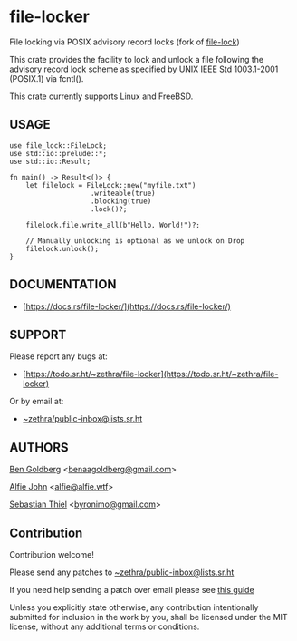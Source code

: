 # file-locker

File locking via POSIX advisory record locks
(fork of [file-lock](https://gitlab.com/alfiedotwtf/file-lock))

This crate provides the facility to lock and unlock a file following the
advisory record lock scheme as specified by UNIX IEEE Std 1003.1-2001 (POSIX.1)
via fcntl().

This crate currently supports Linux and FreeBSD.

## USAGE

    use file_lock::FileLock;
    use std::io::prelude::*;
	use std::io::Result;

    fn main() -> Result<()> {
		let filelock = FileLock::new("myfile.txt")
						.writeable(true)
						.blocking(true)
						.lock()?;

        filelock.file.write_all(b"Hello, World!")?;

        // Manually unlocking is optional as we unlock on Drop
        filelock.unlock();
    }

## DOCUMENTATION

* [https://docs.rs/file-locker/](https://docs.rs/file-locker/)

## SUPPORT

Please report any bugs at:

* [https://todo.sr.ht/~zethra/file-locker](https://todo.sr.ht/~zethra/file-locker)

Or by email at:

* [~zethra/public-inbox@lists.sr.ht](mailto:~zethra/public-inbox@lists.sr.ht)

## AUTHORS

[Ben Goldberg](https://benaaron.dev) &lt;[benaagoldberg@gmail.com](mailto:benaagoldberg@gmail.com)&gt;

[Alfie John](https://www.alfie.wtf) &lt;[alfie@alfie.wtf](mailto:alfie@alfie.wtf)&gt;

[Sebastian Thiel](http://byronimo.de) &lt;[byronimo@gmail.com](mailto:byronimo@gmail.com)&gt;

## Contribution

Contribution welcome!

Please send any patches to [~zethra/public-inbox@lists.sr.ht](mailto:~zethra/public-inbox@lists.sr.ht)

If you need help sending a patch over email please see [this guide](https://git-send-email.io/)

Unless you explicitly state otherwise, any contribution intentionally
submitted for inclusion in the work by you, shall be licensed under the
MIT license, without any additional terms or conditions.
